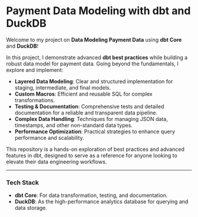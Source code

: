 # **Payment Data Modeling with dbt and DuckDB**  

Welcome to my project on **Data Modeling Payment Data** using **dbt Core** and **DuckDB**!  

In this project, I demonstrate advanced **dbt best practices** while building a robust data model for payment data. Going beyond the fundamentals, I explore and implement:  
- **Layered Data Modeling**: Clear and structured implementation for staging, intermediate, and final models.  
- **Custom Macros**: Efficient and reusable SQL for complex transformations.  
- **Testing & Documentation**: Comprehensive tests and detailed documentation for a reliable and transparent data pipeline.  
- **Complex Data Handling**: Techniques for managing JSON data, timestamps, and other non-standard data types.  
- **Performance Optimization**: Practical strategies to enhance query performance and scalability.  

This repository is a hands-on exploration of best practices and advanced features in dbt, designed to serve as a reference for anyone looking to elevate their data engineering workflows.  

---

### **Tech Stack**
- **dbt Core**: For data transformation, testing, and documentation.  
- **DuckDB**: As the high-performance analytics database for querying and data storage.  
